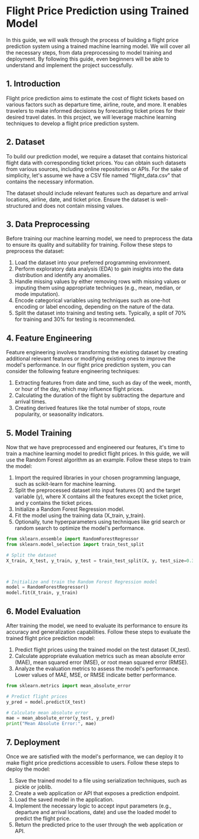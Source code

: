 # Flight Price Prediction using Trained Model

In this guide, we will walk through the process of building a flight price prediction system using a trained machine learning model. We will cover all the necessary steps, from data preprocessing to model training and deployment. By following this guide, even beginners will be able to understand and implement the project successfully.



## 1. Introduction

Flight price prediction aims to estimate the cost of flight tickets based on various factors such as departure time, airline, route, and more. It enables travelers to make informed decisions by forecasting ticket prices for their desired travel dates. In this project, we will leverage machine learning techniques to develop a flight price prediction system.

## 2. Dataset

To build our prediction model, we require a dataset that contains historical flight data with corresponding ticket prices. You can obtain such datasets from various sources, including online repositories or APIs. For the sake of simplicity, let's assume we have a CSV file named "flight_data.csv" that contains the necessary information.

The dataset should include relevant features such as departure and arrival locations, airline, date, and ticket price. Ensure the dataset is well-structured and does not contain missing values.

## 3. Data Preprocessing

Before training our machine learning model, we need to preprocess the data to ensure its quality and suitability for training. Follow these steps to preprocess the dataset:

1. Load the dataset into your preferred programming environment.
2. Perform exploratory data analysis (EDA) to gain insights into the data distribution and identify any anomalies.
3. Handle missing values by either removing rows with missing values or imputing them using appropriate techniques (e.g., mean, median, or mode imputation).
4. Encode categorical variables using techniques such as one-hot encoding or label encoding, depending on the nature of the data.
5. Split the dataset into training and testing sets. Typically, a split of 70% for training and 30% for testing is recommended.

## 4. Feature Engineering

Feature engineering involves transforming the existing dataset by creating additional relevant features or modifying existing ones to improve the model's performance. In our flight price prediction system, you can consider the following feature engineering techniques:

1. Extracting features from date and time, such as day of the week, month, or hour of the day, which may influence flight prices.
2. Calculating the duration of the flight by subtracting the departure and arrival times.
3. Creating derived features like the total number of stops, route popularity, or seasonality indicators.

## 5. Model Training

Now that we have preprocessed and engineered our features, it's time to train a machine learning model to predict flight prices. In this guide, we will use the Random Forest algorithm as an example. Follow these steps to train the model:

1. Import the required libraries in your chosen programming language, such as scikit-learn for machine learning.
2. Split the preprocessed dataset into input features (X) and the target variable (y), where X contains all the features except the ticket price, and y contains the ticket prices.
3. Initialize a Random Forest Regression model.
4. Fit the model using the training data (X_train, y_train).
5. Optionally, tune hyperparameters using techniques like grid search or random search to optimize the model's performance.

```python
from sklearn.ensemble import RandomForestRegressor
from sklearn.model_selection import train_test_split

# Split the dataset
X_train, X_test, y_train, y_test = train_test_split(X, y, test_size=0.3, random_state=42)



# Initialize and train the Random Forest Regression model
model = RandomForestRegressor()
model.fit(X_train, y_train)
```

## 6. Model Evaluation

After training the model, we need to evaluate its performance to ensure its accuracy and generalization capabilities. Follow these steps to evaluate the trained flight price prediction model:

1. Predict flight prices using the trained model on the test dataset (X_test).
2. Calculate appropriate evaluation metrics such as mean absolute error (MAE), mean squared error (MSE), or root mean squared error (RMSE).
3. Analyze the evaluation metrics to assess the model's performance. Lower values of MAE, MSE, or RMSE indicate better performance.

```python
from sklearn.metrics import mean_absolute_error

# Predict flight prices
y_pred = model.predict(X_test)

# Calculate mean absolute error
mae = mean_absolute_error(y_test, y_pred)
print("Mean Absolute Error:", mae)
```

## 7. Deployment

Once we are satisfied with the model's performance, we can deploy it to make flight price predictions accessible to users. Follow these steps to deploy the model:

1. Save the trained model to a file using serialization techniques, such as pickle or joblib.
2. Create a web application or API that exposes a prediction endpoint.
3. Load the saved model in the application.
4. Implement the necessary logic to accept input parameters (e.g., departure and arrival locations, date) and use the loaded model to predict the flight price.
5. Return the predicted price to the user through the web application or API.


